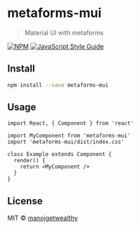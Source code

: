 # metaforms-mui

> Material UI with metaforms

[![NPM](https://img.shields.io/npm/v/metaforms-mui.svg)](https://www.npmjs.com/package/metaforms-mui) [![JavaScript Style Guide](https://img.shields.io/badge/code_style-standard-brightgreen.svg)](https://standardjs.com)

## Install

```bash
npm install --save metaforms-mui
```

## Usage

```tsx
import React, { Component } from 'react'

import MyComponent from 'metaforms-mui'
import 'metaforms-mui/dist/index.css'

class Example extends Component {
  render() {
    return <MyComponent />
  }
}
```

## License

MIT © [manojgetwealthy](https://github.com/manojgetwealthy)
